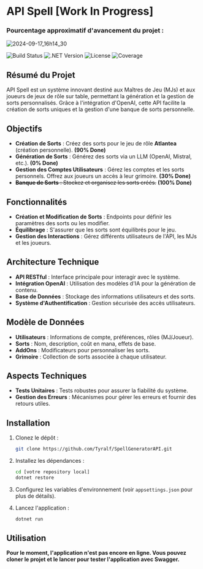 # API Spell [Work In Progress]

### Pourcentage approximatif d'avancement du projet :
![2024-09-17_16h14_30](https://github.com/user-attachments/assets/43b79801-ba85-45bc-9829-b9f4943b73dd)

![Build Status](https://img.shields.io/github/actions/workflow/status/Tyralf/SpellGeneratorAPI/build.yml?branch=main)
![.NET Version](https://img.shields.io/badge/.NET-6.0-blue)
![License](https://img.shields.io/github/license/Tyralf/SpellGeneratorAPI)
![Coverage](https://img.shields.io/codecov/c/github/Tyralf/SpellGeneratorAPI)

## Résumé du Projet

API Spell est un système innovant destiné aux Maîtres de Jeu (MJs) et aux joueurs de jeux de rôle sur table, permettant la génération et la gestion de sorts personnalisés. Grâce à l'intégration d'OpenAI, cette API facilite la création de sorts uniques et la gestion d'une banque de sorts personnelle.

## Objectifs

- **Création de Sorts** : Créez des sorts pour le jeu de rôle **Atlantea** (création personnelle). **(90% Done)**
- **Génération de Sorts** : Générez des sorts via un LLM (OpenAI, Mistral, etc.). **(0% Done)**
- **Gestion des Comptes Utilisateurs** : Gérez les comptes et les sorts personnels. Offrez aux joueurs un accès à leur grimoire. **(30% Done)**
- ~~**Banque de Sorts** : Stockez et organisez les sorts créés.~~ **(100% Done)**

## Fonctionnalités

- **Création et Modification de Sorts** : Endpoints pour définir les paramètres des sorts ou les modifier.
- **Équilibrage** : S'assurer que les sorts sont équilibrés pour le jeu.
- **Gestion des Interactions** : Gérez différents utilisateurs de l'API, les MJs et les joueurs.

## Architecture Technique

- **API RESTful** : Interface principale pour interagir avec le système.
- **Intégration OpenAI** : Utilisation des modèles d'IA pour la génération de contenu.
- **Base de Données** : Stockage des informations utilisateurs et des sorts.
- **Système d'Authentification** : Gestion sécurisée des accès utilisateurs.

## Modèle de Données

- **Utilisateurs** : Informations de compte, préférences, rôles (MJ/Joueur).
- **Sorts** : Nom, description, coût en mana, effets de base.
- **AddOns** : Modificateurs pour personnaliser les sorts.
- **Grimoire** : Collection de sorts associée à chaque utilisateur.

## Aspects Techniques

- **Tests Unitaires** : Tests robustes pour assurer la fiabilité du système.
- **Gestion des Erreurs** : Mécanismes pour gérer les erreurs et fournir des retours utiles.

## Installation

1. Clonez le dépôt :
    ```bash
    git clone https://github.com/Tyralf/SpellGeneratorAPI.git
    ```
2. Installez les dépendances :
    ```bash
    cd [votre repository local]
    dotnet restore
    ```
3. Configurez les variables d'environnement (voir `appsettings.json` pour plus de détails).

4. Lancez l'application :
    ```bash
    dotnet run
    ```

## Utilisation

**Pour le moment, l'application n'est pas encore en ligne. Vous pouvez cloner le projet et le lancer pour tester l'application avec Swagger.**
